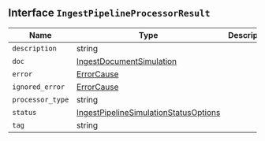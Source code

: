 ## Interface `IngestPipelineProcessorResult`

| Name | Type | Description |
| - | - | - |
| `description` | string | &nbsp; |
| `doc` | [IngestDocumentSimulation](./IngestDocumentSimulation.md) | &nbsp; |
| `error` | [ErrorCause](./ErrorCause.md) | &nbsp; |
| `ignored_error` | [ErrorCause](./ErrorCause.md) | &nbsp; |
| `processor_type` | string | &nbsp; |
| `status` | [IngestPipelineSimulationStatusOptions](./IngestPipelineSimulationStatusOptions.md) | &nbsp; |
| `tag` | string | &nbsp; |

